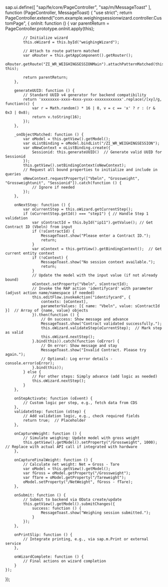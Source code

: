 sap.ui.define([
    "sap/fe/core/PageController",
    "sap/m/MessageToast"
], function (PageController, MessageToast) {
    "use strict";
    return PageController.extend("com.example.weighingsessionwizard.controller.CustomPage", {
        onInit: function () {
            var parentReturn = PageController.prototype.onInit.apply(this);

            // Initialize wizard
            this.oWizard = this.byId("weighingWizard");

            // Attach to route pattern matched
            var oRouter = this.getAppComponent().getRouter();
            oRouter.getRoute("ZI_WR_WEIGHINGSESSIONMain").attachPatternMatched(this._onObjectMatched, this);

            return parentReturn;
        },

        generateUUID: function () {
            // Standard UUID v4 generator for backend compatibility
            return 'xxxxxxxx-xxxx-4xxx-yxxx-xxxxxxxxxxxx'.replace(/[xy]/g, function(c) {
                var r = Math.random() * 16 | 0, v = c == 'x' ? r : (r & 0x3 | 0x8);
                return v.toString(16);
            });
        },

        _onObjectMatched: function () {
            var oModel = this.getView().getModel();
            var oListBinding = oModel.bindList("/ZI_WR_WEIGHINGSESSION");
            var oNewContext = oListBinding.create({
                Sessionid: this.generateUUID()  // Generate valid UUID for Sessionid
            });
            this.getView().setBindingContext(oNewContext);
            // Request all bound properties to initialize and include in queries
            oNewContext.requestProperty(["Vbeln", "Grossweight", "Grossweightunit", "Sessionid"]).catch(function () {
                // Ignore if needed
            });
        },

        onNextStep: function () {
            var oCurrentStep = this.oWizard.getCurrentStep();
            if (oCurrentStep.getId() === "step1") { // Handle Step 1 validation 
                var sContractId = this.byId("ip11").getValue(); // Get Contract ID (Vbeln) from input 
                if (!sContractId) {
                    MessageToast.show("Please enter a Contract ID.");
                    return;
                }
                var oContext = this.getView().getBindingContext();  // Get current entity context
                if (!oContext) {
                    MessageToast.show("No session context available.");
                    return;
                }
                // Update the model with the input value (if not already bound)
                oContext.setProperty("Vbeln", sContractId);
                // Invoke the RAP action 'identifycard' with parameter (adjust action name/namespace if needed)
                this.editFlow.invokeAction("identifycard", {
                    contexts: [oContext],
                    parameterValues: [{ name: "Vbeln", value: sContractId }]  // Array of {name, value} objects
                }).then(function () {
                    // On success: Show message and advance
                    MessageToast.show("Contract validated successfully.");
                    this.oWizard.validateStep(oCurrentStep);  // Mark step as valid
                    this.oWizard.nextStep();
                }.bind(this)).catch(function (oError) {
                    // On error: Show message and stay
                    MessageToast.show("Invalid Contract. Please try again.");
                    // Optional: Log error details - console.error(oError);
                }.bind(this));
            } else {
                // For other steps: Simply advance (add logic as needed)
                this.oWizard.nextStep();
            }
        },

        onStepActivate: function (oEvent) {
            // Custom logic per step, e.g., fetch data from CDS
        },
        validateStep: function (oStep) {
            // Add validation logic, e.g., check required fields
            return true;  // Placeholder
        },

        onCaptureWeight: function () {
            // Simulate weighing: Update model with gross weight
            this.getView().getModel().setProperty("/Grossweight", 1000);  // Replace with actual API call if integrated with hardware
        },

        onCaptureFinalWeight: function () {
            // Calculate net weight: Net = Gross - Tare
            var oModel = this.getView().getModel();
            var fGross = oModel.getProperty("/Grossweight");
            var fTare = oModel.getProperty("/Tareweight");
            oModel.setProperty("/NetWeight", fGross - fTare);
        },

        onSubmit: function () {
            // Submit to backend via OData create/update
            this.getView().getModel().submitChanges({
                success: function () {
                    MessageToast.show("Weighing session submitted.");
                }
            });
        },

        onPrintSlip: function () {
            // Integrate printing, e.g., via sap.m.Print or external service
        },

        onWizardComplete: function () {
            // Final actions on wizard completion
        }
    });
});
